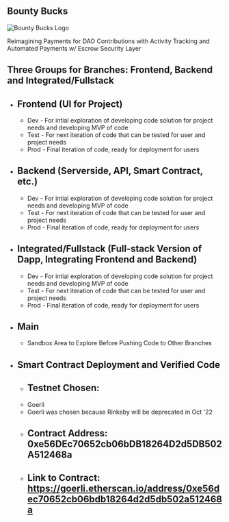 ## Bounty Bucks


![Bounty Bucks Logo](https://user-images.githubusercontent.com/100870737/184523231-c524f3af-a34a-44e8-8be0-7681b1cc385d.png)


Reimagining Payments for DAO Contributions with Activity Tracking and Automated Payments w/ Escrow Security Layer

## Three Groups for Branches: Frontend, Backend and Integrated/Fullstack
* ## Frontend (UI for Project)
  * Dev - For intial exploration of developing code solution for project needs and developing MVP of code
  * Test - For next iteration of code that can be tested for user and project needs
  * Prod - Final iteration of code, ready for deployment for users
  
 * ## Backend (Serverside, API, Smart Contract, etc.)
    * Dev - For intial exploration of developing code solution for project needs and developing MVP of code
    * Test - For next iteration of code that can be tested for user and project needs
    * Prod - Final iteration of code, ready for deployment for users
    
    
 * ## Integrated/Fullstack (Full-stack Version of Dapp, Integrating Frontend and Backend)
     * Dev - For intial exploration of developing code solution for project needs and developing MVP of code
     * Test - For next iteration of code that can be tested for user and project needs
     * Prod - Final iteration of code, ready for deployment for users
      
      
 *  ## Main
      * Sandbox Area to Explore Before Pushing Code to Other Branches


 *  ## Smart Contract Deployment and Verified Code
      * ## Testnet Chosen:
       *  Goerli
       * Goerli was chosen because Rinkeby will be deprecated in Oct '22
       * ## Contract Address: 0xe56DEc70652cb06bDB18264D2d5DB502A512468a
       * ## Link to Contract: https://goerli.etherscan.io/address/0xe56dec70652cb06bdb18264d2d5db502a512468a
